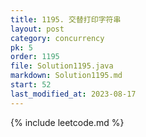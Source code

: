 ```yaml
---
title: 1195. 交替打印字符串
layout: post
category: concurrency
pk: 5
order: 1195
file: Solution1195.java
markdown: Solution1195.md
start: 52
last_modified_at: 2023-08-17
---
```


{% include leetcode.md %}
